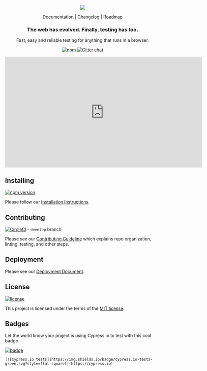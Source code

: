 <p align="center">
  <img src="https://cloud.githubusercontent.com/assets/1268976/20607953/d7ae489c-b24a-11e6-9cc4-91c6c74c5e88.png"/>
</p>
<p align="center">
  <a href="https://on.cypress.io">Documentation</a> |
  <a href="https://on.cypress.io/changelog">Changelog</a> |
  <a href="https://github.com/cypress-io/cypress/projects">Roadmap</a>
</p>

<h3 align="center">
  The web has evolved. Finally, testing has too.
</h3>

<p align="center">
  Fast, easy and reliable testing for anything that runs in a browser.
</p>

<p align="center">
  <a href="https://www.npmjs.com/package/cypress">
    <img src="https://img.shields.io/npm/dm/cypress.svg" alt="npm"/>
  </a>
  <a href="https://gitter.im/cypress-io/cypress">
    <img src="https://badges.gitter.im/gitterHQ/gitter.png" alt="Gitter chat"/>
  </a>
</p>

<iframe src="https://player.vimeo.com/video/237527670" width="640" height="360" frameborder="0" webkitallowfullscreen mozallowfullscreen allowfullscreen></iframe>

## Installing

[![npm version](https://badge.fury.io/js/cypress.svg)](https://badge.fury.io/js/cypress)

Please follow our [Installation Instructions](https://on.cypress.io/installing-cypress).

## Contributing

 [![CircleCI](https://circleci.com/gh/cypress-io/cypress/tree/develop.svg?style=svg)](https://circleci.com/gh/cypress-io/cypress/tree/develop) - `develop` branch

Please see our [Contributing Guideline](/CONTRIBUTING.md) which explains repo organization, linting, testing, and other steps.

## Deployment

Please see our [Deployment Document](DEPLOY.md).

## License

[![license](https://img.shields.io/github/license/cypress-io/cypress.svg)](https://github.com/cypress-io/cypress/blob/master/LICENSE)

This project is licensed under the terms of the [MIT license](/LICENSE.md).

## Badges

Let the world know your project is using Cypress.io to test with this cool badge

[![badge](https://img.shields.io/badge/cypress.io-tests-green.svg?style=flat-square)](https://cypress.io)

```
[![Cypress.io tests](https://img.shields.io/badge/cypress.io-tests-green.svg?style=flat-square)](https://cypress.io)
```
